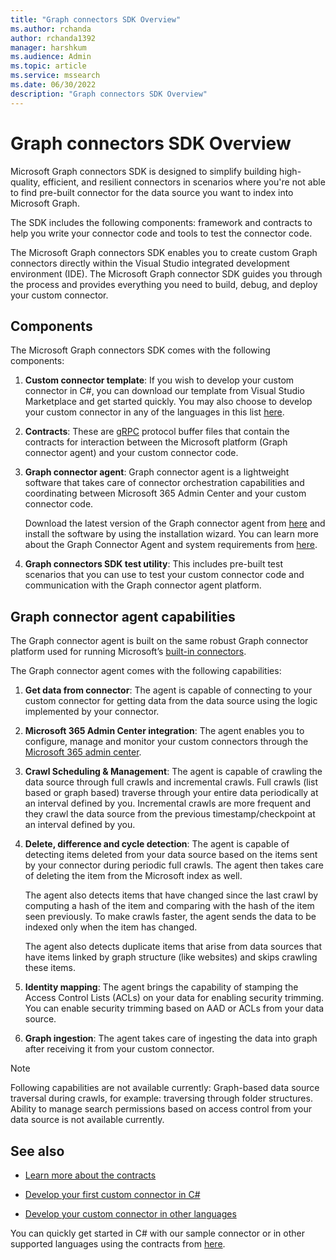```yaml
---
title: "Graph connectors SDK Overview"
ms.author: rchanda
author: rchanda1392
manager: harshkum
ms.audience: Admin
ms.topic: article
ms.service: mssearch
ms.date: 06/30/2022
description: "Graph connectors SDK Overview"
---
```


# Graph connectors SDK Overview

Microsoft Graph connectors SDK is designed to simplify building high-quality, efficient, and resilient connectors in scenarios where you're not able to find pre-built connector for the data source you want to index into Microsoft Graph.

The SDK includes the following components: framework and contracts to help you write your connector code and tools to test the connector code.

The Microsoft Graph connectors SDK enables you to create custom Graph connectors directly within the Visual Studio integrated development environment (IDE). The Microsoft Graph connector SDK guides you through the process and provides everything you need to build, debug, and deploy your custom connector.

## Components

The Microsoft Graph connectors SDK comes with the following components:

1. **Custom connector template**: If you wish to develop your custom connector in C#, you can download our template from Visual Studio Marketplace and get started quickly. You may also choose to develop your custom connector in any of the languages in this list [here](https://grpc.io/docs/languages/).

2. **Contracts**: These are [gRPC](https://grpc.io/docs/what-is-grpc/) protocol buffer files that contain the contracts for interaction between the Microsoft platform (Graph connector agent) and your custom connector code.

3. **Graph connector agent**: Graph connector agent is a lightweight software that takes care of connector orchestration capabilities and coordinating between Microsoft 365 Admin Center and your custom connector code.

    Download the latest version of the Graph connector agent from [here](https://aka.ms/gcadownload/) and install the software by using the installation wizard. You can learn more about the Graph Connector Agent and system requirements from [here](/MicrosoftSearch/graph-connector-agent/).

4. **Graph connectors SDK test utility**: This includes pre-built test scenarios that you can use to test your custom connector code and communication with the Graph connector agent platform.

## Graph connector agent capabilities

The Graph connector agent is built on the same robust Graph connector platform used for running Microsoft’s [built-in connectors](https://www.microsoft.com/microsoft-search/connectors/?publisher=Microsoft&category=).

The Graph connector agent comes with the following capabilities:

1. **Get data from connector**: The agent is capable of connecting to your custom connector for getting data from the data source using the logic implemented by your connector.

2. **Microsoft 365 Admin Center integration**: The agent enables you to configure, manage and monitor your custom connectors through the [Microsoft 365 admin center](https://admin.microsoft.com/adminportal/home#/MicrosoftSearch/Connectors/add).

3. **Crawl Scheduling & Management**: The agent is capable of crawling the data source through full crawls and incremental crawls. Full crawls (list based or graph based) traverse through your entire data periodically at an interval defined by you. Incremental crawls are more frequent and they crawl the data source from the previous timestamp/checkpoint at an interval defined by you.

4. **Delete, difference and cycle detection**: The agent is capable of detecting items deleted from your data source based on the items sent by your connector during periodic full crawls. The agent then takes care of deleting the item from the Microsoft index as well.

    The agent also detects items that have changed since the last crawl by computing a hash of the item and comparing with the hash of the item seen previously. To make crawls faster, the agent sends the data to be indexed only when the item has changed.

    The agent also detects duplicate items that arise from data sources that have items linked by graph structure (like websites) and skips crawling these items.

5. **Identity mapping**: The agent brings the capability of stamping the Access Control Lists (ACLs) on your data for enabling security trimming. You can enable security trimming based on AAD or ACLs from your data source.

6. **Graph ingestion**: The agent takes care of ingesting the data into graph after receiving it from your custom connector.

>[!Note]
> Following capabilities are not available currently:
>Graph-based data source traversal during crawls, for example: traversing through folder structures.
>Ability to manage search permissions based on access control from your data source is not available currently.

## See also

* [Learn more about the contracts](/MicrosoftSearch/custom-connector-sdk-contracts-services)

* [Develop your first custom connector in C#](/MicrosoftSearch/custom-connector-sdk-sample-overview)

* [Develop your custom connector in other languages](/MicrosoftSearch/custom-connector-sdk-other-languages)

You can quickly get started in C# with our sample connector or in other supported languages using the contracts from [here](https://github.com/microsoftgraph/msgraph-connectors-sdk).

